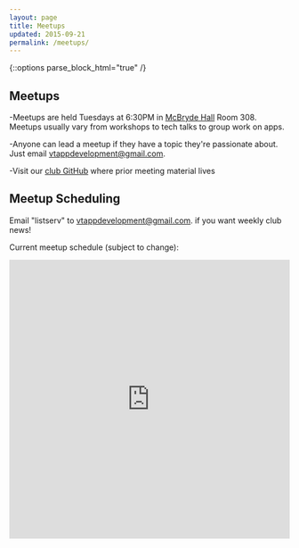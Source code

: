 ```yaml
---
layout: page
title: Meetups
updated: 2015-09-21
permalink: /meetups/
---
```


{::options parse_block_html="true" /}

<div class="container">

## Meetups

-Meetups are held Tuesdays at  6:30PM in [McBryde Hall](http://www.vt.edu/about/buildings/mcbryde-hall.html) Room 308. Meetups usually vary from workshops to tech talks to group work on apps.

-Anyone can lead a meetup if they have a topic they're passionate about. Just email <a href="mailto:vtappdevelopment@gmail.com">vtappdevelopment@gmail.com</a>.

-Visit our <a href="https://github.com/wmad">club GitHub</a> where prior meeting material lives
 
## Meetup Scheduling

Email "listserv" to <a href="mailto:vtappdevelopment@gmail.com">vtappdevelopment@gmail.com</a>. if you want weekly club news!

Current meetup schedule (subject to change):

<!-- [WMAD Scheduling Doc](https://docs.google.com/spreadsheets/d/18H-BZ3bbCrlfh9VP736lQxdCRYvvAoq50FSc51RaKfY/edit?usp=sharing)

<iframe style="width: 100%; height: 600px" src="https://docs.google.com/spreadsheets/d/18H-BZ3bbCrlfh9VP736lQxdCRYvvAoq50FSc51RaKfY/pubhtml?gid=0&amp;single=true&amp;widget=true&amp;headers=false"></iframe> -->

<iframe src="https://calendar.google.com/calendar/embed?height=500&amp;wkst=1&amp;bgcolor=%23ff9900&amp;src=vtappdevelopment%40gmail.com&amp;color=%23BE6D00&amp;ctz=America%2FNew_York" style="border-width:0" width="100%" height="500" frameborder="0" scrolling="no"></iframe>

</div>
